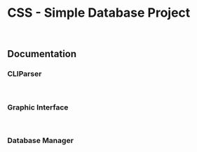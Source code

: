 # CSS - Simple Database Project
&nbsp;

## Documentation

### CLIParser
&nbsp;


### Graphic Interface
&nbsp;


### Database Manager
&nbsp;
